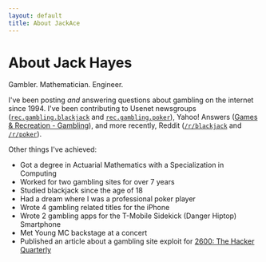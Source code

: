 ```yaml
---
layout: default
title: About JackAce
---
```

# About Jack Hayes

Gambler. Mathematician. Engineer.

I've been posting *and* answering questions about gambling on the internet since 1994. I've been contributing
to Usenet newsgroups ([`rec.gambling.blackjack`](https://groups.google.com/g/rec.gambling.blackjack)
and [`rec.gambling.poker`](https://groups.google.com/g/rec.gambling.poker)), Yahoo! Answers
([Games & Recreation - Gambling](https://web.archive.org/web/20111027010015/http://answers.yahoo.com/dir/index?sid=396545375)),
and more recently, Reddit ([`/r/blackjack`](https://reddit.com/r/blackjack/) and [`/r/poker`](https://reddit.com/r/poker/)).

Other things I've achieved:
* Got a degree in Actuarial Mathematics with a Specialization in Computing
* Worked for two gambling sites for over 7 years
* Studied blackjack since the age of 18
* Had a dream where I was a professional poker player
* Wrote 4 gambling related titles for the iPhone
* Wrote 2 gambling apps for the T-Mobile Sidekick (Danger Hiptop) Smartphone
* Met Young MC backstage at a concert
* Published an article about a gambling site exploit for [2600: The Hacker Quarterly](https://store.2600.com/collections/2000-2009/products/summer-2005)
